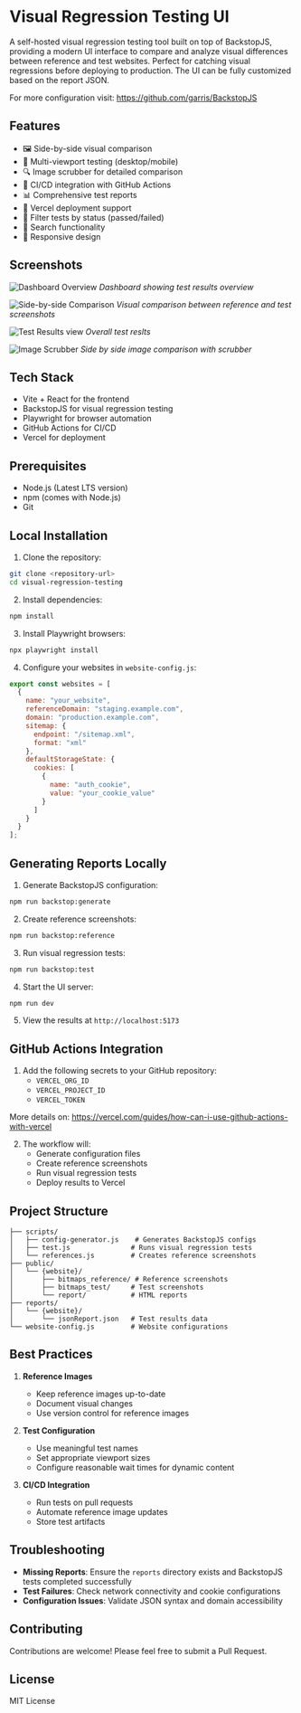 # Visual Regression Testing UI

A self-hosted visual regression testing tool built on top of BackstopJS, providing a modern UI interface to compare and analyze visual differences between reference and test websites. Perfect for catching visual regressions before deploying to production. The UI can be fully customized based on the report JSON.

For more configuration visit: https://github.com/garris/BackstopJS

## Features

- 🖼️ Side-by-side visual comparison
- 📱 Multi-viewport testing (desktop/mobile)
- 🔍 Image scrubber for detailed comparison
- 🔄 CI/CD integration with GitHub Actions
- 📊 Comprehensive test reports
- 🚀 Vercel deployment support
- 🎯 Filter tests by status (passed/failed)
- 🔎 Search functionality
- 📱 Responsive design

## Screenshots

![Dashboard Overview](./docs/images/dashboard.png)
*Dashboard showing test results overview*

![Side-by-side Comparison](./docs/images/comparison.png)
*Visual comparison between reference and test screenshots*

![Test Results view](./docs/images/result-view.png)
*Overall test reslts*

![Image Scrubber](./docs/images/image-scrubber.png)
*Side by side image comparison with scrubber*


## Tech Stack

- Vite + React for the frontend
- BackstopJS for visual regression testing
- Playwright for browser automation
- GitHub Actions for CI/CD
- Vercel for deployment

## Prerequisites

- Node.js (Latest LTS version)
- npm (comes with Node.js)
- Git

## Local Installation

1. Clone the repository:
```bash
git clone <repository-url>
cd visual-regression-testing
```

2. Install dependencies:
```bash
npm install
```

3. Install Playwright browsers:
```bash
npx playwright install
```

4. Configure your websites in `website-config.js`:
```javascript
export const websites = [
  {
    name: "your_website",
    referenceDomain: "staging.example.com",
    domain: "production.example.com",
    sitemap: {
      endpoint: "/sitemap.xml",
      format: "xml"
    },
    defaultStorageState: {
      cookies: [
        {
          name: "auth_cookie",
          value: "your_cookie_value"
        }
      ]
    }
  }
];
```

## Generating Reports Locally

1. Generate BackstopJS configuration:
```bash
npm run backstop:generate
```

2. Create reference screenshots:
```bash
npm run backstop:reference
```

3. Run visual regression tests:
```bash
npm run backstop:test
```

4. Start the UI server:
```bash
npm run dev
```

5. View the results at `http://localhost:5173`

## GitHub Actions Integration

1. Add the following secrets to your GitHub repository:
   - `VERCEL_ORG_ID`
   - `VERCEL_PROJECT_ID`
   - `VERCEL_TOKEN`

More details on: https://vercel.com/guides/how-can-i-use-github-actions-with-vercel

2. The workflow will:
   - Generate configuration files
   - Create reference screenshots
   - Run visual regression tests
   - Deploy results to Vercel

## Project Structure

```
├── scripts/
│   ├── config-generator.js    # Generates BackstopJS configs
│   ├── test.js               # Runs visual regression tests
│   └── references.js         # Creates reference screenshots
├── public/
│   └── {website}/
│       ├── bitmaps_reference/ # Reference screenshots
│       ├── bitmaps_test/     # Test screenshots
│       └── report/           # HTML reports
├── reports/
│   └── {website}/
│       └── jsonReport.json   # Test results data
└── website-config.js         # Website configurations
```

## Best Practices

1. **Reference Images**
   - Keep reference images up-to-date
   - Document visual changes
   - Use version control for reference images

2. **Test Configuration**
   - Use meaningful test names
   - Set appropriate viewport sizes
   - Configure reasonable wait times for dynamic content

3. **CI/CD Integration**
   - Run tests on pull requests
   - Automate reference image updates
   - Store test artifacts

## Troubleshooting

- **Missing Reports**: Ensure the `reports` directory exists and BackstopJS tests completed successfully
- **Test Failures**: Check network connectivity and cookie configurations
- **Configuration Issues**: Validate JSON syntax and domain accessibility

## Contributing

Contributions are welcome! Please feel free to submit a Pull Request.

## License

MIT License
